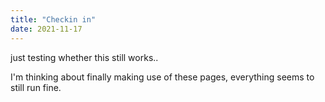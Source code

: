 ```yaml
---
title: "Checkin in"
date: 2021-11-17
---
```


just testing whether this still works..

I'm thinking about finally making use of these pages, everything seems to still run fine.
